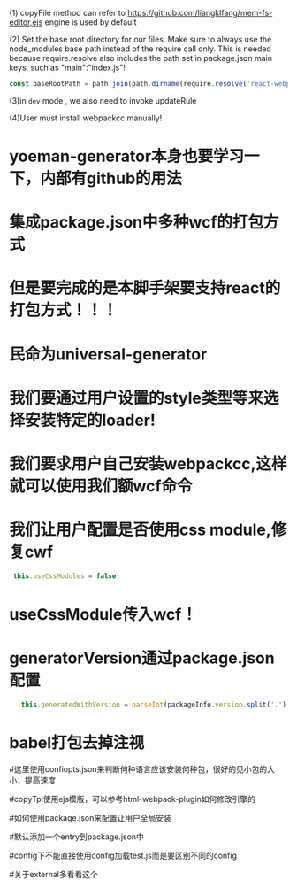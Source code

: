 (1) copyFile method can refer to https://github.com/liangklfang/mem-fs-editor,ejs engine is used by default

(2) Set the base root directory for our files. Make sure to always use the node_modules base path instead of the require call only. This is needed because require.resolve also includes the path set in package.json main keys, such as "main":"index.js"! 

```js
const baseRootPath = path.join(path.dirname(require.resolve('react-webpack-template')), '..');
```

(3)in `dev` mode , we also need to invoke updateRule

(4)User must install webpackcc manually!

# yoeman-generator本身也要学习一下，内部有github的用法

# 集成package.json中多种wcf的打包方式

# 但是要完成的是本脚手架要支持react的打包方式！！！

# 民命为universal-generator

# 我们要通过用户设置的style类型等来选择安装特定的loader!

# 我们要求用户自己安装webpackcc,这样就可以使用我们额wcf命令

# 我们让用户配置是否使用css  module,修复cwf

```js
 this.useCssModules = false;
```

# useCssModule传入wcf！

# generatorVersion通过package.json配置

```js
   this.generatedWithVersion = parseInt(packageInfo.version.split('.').shift(), 10);
```

# babel打包去掉注视

#这里使用confiopts.json来判断何种语言应该安装何种包，很好的见小包的大小，提高速度

#copyTpl使用ejs模版，可以参考html-webpack-plugin如何修改引擎的

#如何使用package.json来配置让用户全局安装

#默认添加一个entry到package.json中

#config下不能直接使用config加载test.js而是要区别不同的config

#关于external多看看这个
